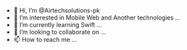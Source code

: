 - 👋 Hi, I’m @Airtechsolutions-pk
- 👀 I’m interested in Mobile Web and Another technologies ...
- 🌱 I’m currently learning Swift   ...
- 💞️ I’m looking to collaborate on ...
- 📫 How to reach me ...

<!---
Airtechsolutions-pk/Airtechsolutions-pk is a ✨ special ✨ repository because its `README.md` (this file) appears on your GitHub profile.
You can click the Preview link to take a look at your changes.
--->
